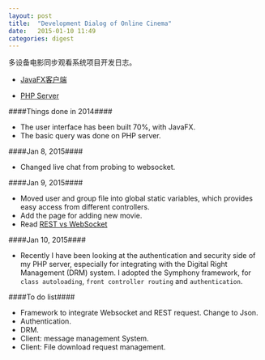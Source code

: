```yaml
---
layout: post
title:  "Development Dialog of Online Cinema"
date:   2015-01-10 11:49
categories: digest
---
```


多设备电影同步观看系统项目开发日志。

*  [JavaFX客户端](https://github.com/SeffyVon/FYP_JavaFX_Client)

*  [PHP Server](https://github.com/SeffyVon/FYP_PHP_Server)

####Things done in 2014####
* The user interface has been built 70%, with JavaFX.
* The basic query was done on PHP server.

####Jan 8, 2015####
* Changed live chat from probing to websocket. 

####Jan 9, 2015####
* Moved user and group file into global static variables, which provides easy access from different controllers.
* Add the page for adding new movie.
* Read [REST vs WebSocket](http://blog.arungupta.me/rest-vs-websocket-comparison-benchmarks/)

####Jan 10, 2015####
* Recently I have been looking at the authentication and security side of my PHP server, especially for integrating with the Digital Right Management (DRM) system. I adopted the Symphony framework, for `class autoloading`, `front controller routing` and `authentication`.

####To do list####
* Framework to integrate Websocket and REST request. Change to Json.
* Authentication.
* DRM.
* Client: message management System.
* Client: File download request management.


